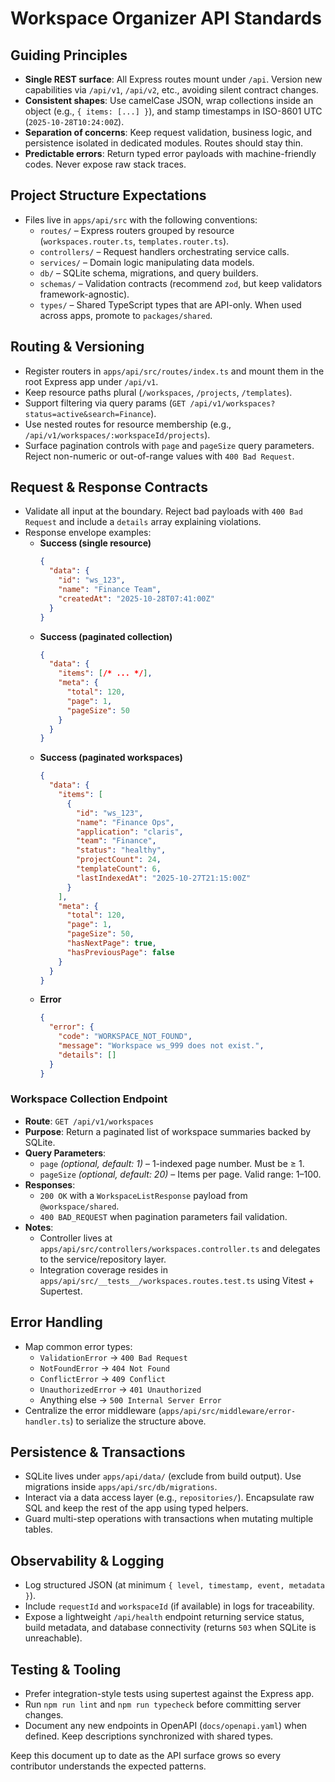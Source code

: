 # Workspace Organizer API Standards

## Guiding Principles
- **Single REST surface**: All Express routes mount under `/api`. Version new capabilities via `/api/v1`, `/api/v2`, etc., avoiding silent contract changes.
- **Consistent shapes**: Use camelCase JSON, wrap collections inside an object (e.g., `{ items: [...] }`), and stamp timestamps in ISO-8601 UTC (`2025-10-28T10:24:00Z`).
- **Separation of concerns**: Keep request validation, business logic, and persistence isolated in dedicated modules. Routes should stay thin.
- **Predictable errors**: Return typed error payloads with machine-friendly codes. Never expose raw stack traces.

## Project Structure Expectations
- Files live in `apps/api/src` with the following conventions:
  - `routes/` – Express routers grouped by resource (`workspaces.router.ts`, `templates.router.ts`).
  - `controllers/` – Request handlers orchestrating service calls.
  - `services/` – Domain logic manipulating data models.
  - `db/` – SQLite schema, migrations, and query builders.
  - `schemas/` – Validation contracts (recommend `zod`, but keep validators framework-agnostic).
  - `types/` – Shared TypeScript types that are API-only. When used across apps, promote to `packages/shared`.

## Routing & Versioning
- Register routers in `apps/api/src/routes/index.ts` and mount them in the root Express app under `/api/v1`.
- Keep resource paths plural (`/workspaces`, `/projects`, `/templates`).
- Support filtering via query params (`GET /api/v1/workspaces?status=active&search=Finance`).
- Use nested routes for resource membership (e.g., `/api/v1/workspaces/:workspaceId/projects`).
- Surface pagination controls with `page` and `pageSize` query parameters. Reject non-numeric or out-of-range values with `400 Bad Request`.

## Request & Response Contracts
- Validate all input at the boundary. Reject bad payloads with `400 Bad Request` and include a `details` array explaining violations.
- Response envelope examples:
  - **Success (single resource)**
    ```json
    {
      "data": {
        "id": "ws_123",
        "name": "Finance Team",
        "createdAt": "2025-10-28T07:41:00Z"
      }
    }
    ```
  - **Success (paginated collection)**
    ```json
    {
      "data": {
        "items": [/* ... */],
        "meta": {
          "total": 120,
          "page": 1,
          "pageSize": 50
        }
      }
    }
    ```
  - **Success (paginated workspaces)**
    ```json
    {
      "data": {
        "items": [
          {
            "id": "ws_123",
            "name": "Finance Ops",
            "application": "claris",
            "team": "Finance",
            "status": "healthy",
            "projectCount": 24,
            "templateCount": 6,
            "lastIndexedAt": "2025-10-27T21:15:00Z"
          }
        ],
        "meta": {
          "total": 120,
          "page": 1,
          "pageSize": 50,
          "hasNextPage": true,
          "hasPreviousPage": false
        }
      }
    }
    ```
  - **Error**
    ```json
    {
      "error": {
        "code": "WORKSPACE_NOT_FOUND",
        "message": "Workspace ws_999 does not exist.",
        "details": []
      }
    }
    ```


### Workspace Collection Endpoint

- **Route**: `GET /api/v1/workspaces`
- **Purpose**: Return a paginated list of workspace summaries backed by SQLite.
- **Query Parameters**:
  - `page` *(optional, default: 1)* – 1-indexed page number. Must be ≥ 1.
  - `pageSize` *(optional, default: 20)* – Items per page. Valid range: 1–100.
- **Responses**:
  - `200 OK` with a `WorkspaceListResponse` payload from `@workspace/shared`.
  - `400 BAD_REQUEST` when pagination parameters fail validation.
- **Notes**:
  - Controller lives at `apps/api/src/controllers/workspaces.controller.ts` and delegates to the service/repository layer.
  - Integration coverage resides in `apps/api/src/__tests__/workspaces.routes.test.ts` using Vitest + Supertest.

## Error Handling
- Map common error types:
  - `ValidationError` → `400 Bad Request`
  - `NotFoundError` → `404 Not Found`
  - `ConflictError` → `409 Conflict`
  - `UnauthorizedError` → `401 Unauthorized`
  - Anything else → `500 Internal Server Error`
- Centralize the error middleware (`apps/api/src/middleware/error-handler.ts`) to serialize the structure above.

## Persistence & Transactions
- SQLite lives under `apps/api/data/` (exclude from build output). Use migrations inside `apps/api/src/db/migrations`.
- Interact via a data access layer (e.g., `repositories/`). Encapsulate raw SQL and keep the rest of the app using typed helpers.
- Guard multi-step operations with transactions when mutating multiple tables.

## Observability & Logging
- Log structured JSON (at minimum `{ level, timestamp, event, metadata }`).
- Include `requestId` and `workspaceId` (if available) in logs for traceability.
- Expose a lightweight `/api/health` endpoint returning service status, build metadata, and database connectivity (returns `503` when SQLite is unreachable).

## Testing & Tooling
- Prefer integration-style tests using supertest against the Express app.
- Run `npm run lint` and `npm run typecheck` before committing server changes.
- Document any new endpoints in OpenAPI (`docs/openapi.yaml`) when defined. Keep descriptions synchronized with shared types.

Keep this document up to date as the API surface grows so every contributor understands the expected patterns.
